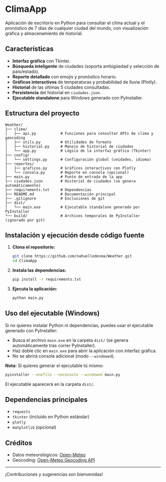 # ClimaApp

Aplicación de escritorio en Python para consultar el clima actual y el pronóstico de 7 días de cualquier ciudad del mundo, con visualización gráfica y almacenamiento de historial.

## Características
- **Interfaz gráfica** con Tkinter.
- **Búsqueda inteligente** de ciudades (soporta ambigüedad y selección de país/estado).
- **Reporte detallado** con emojis y pronóstico horario.
- **Gráficos interactivos** de temperaturas y probabilidad de lluvia (Plotly).
- **Historial** de las últimas 5 ciudades consultadas.
- **Persistencia** del historial en `ciudades.json`.
- **Ejecutable standalone** para Windows generado con PyInstaller.

## Estructura del proyecto

```text
Weather/
├── clima/
│   ├── api.py           # Funciones para consultar APIs de clima y geocoding
│   ├── utils.py         # Utilidades de formato
│   ├── historial.py     # Manejo de historial de ciudades
│   └── app.py           # Lógica de la interfaz gráfica (Tkinter)
├── config/
│   └── settings.py      # Configuración global (unidades, idioma)
├── reportes/
│   ├── graficos.py      # Gráficos interactivos con Plotly
│   └── consola.py       # Reporte en consola (opcional)
├── main.py              # Punto de entrada de la app
├── ciudades.json        # Historial de ciudades (se genera automáticamente)
├── requirements.txt     # Dependencias
├── README.md            # Documentación principal
├── .gitignore           # Exclusiones de git
├── dist/
│   └── main.exe         # Ejecutable standalone generado por PyInstaller
└── build/               # Archivos temporales de PyInstaller (ignorado por git)
```

## Instalación y ejecución desde código fuente
1. **Clona el repositorio:**
    ```sh
    git clone https://github.com/nahuelledesma/Weather.git
    cd ClimaApp
    ```
2. **Instala las dependencias:**
    ```sh
    pip install -r requirements.txt
    ```
3. **Ejecuta la aplicación:**
    ```sh
    python main.py
    ```

## Uso del ejecutable (Windows)
Si no quieres instalar Python ni dependencias, puedes usar el ejecutable generado con PyInstaller:

- Busca el archivo `main.exe` en la carpeta `dist/` (se genera automáticamente tras correr PyInstaller).
- Haz doble clic en `main.exe` para abrir la aplicación con interfaz gráfica.
- No se abrirá consola adicional (modo `--windowed`).

**Nota:** Si quieres generar el ejecutable tú mismo:
```sh
pyinstaller --onefile --noconsole --windowed main.py
```
El ejecutable aparecerá en la carpeta `dist/`.

## Dependencias principales
- `requests`
- `tkinter` (incluido en Python estándar)
- `plotly`
- `matplotlib` (opcional)

## Créditos
- Datos meteorológicos: [Open-Meteo](https://open-meteo.com/)
- Geocoding: [Open-Meteo Geocoding API](https://open-meteo.com/en/docs/geocoding-api)

---
¡Contribuciones y sugerencias son bienvenidas!
